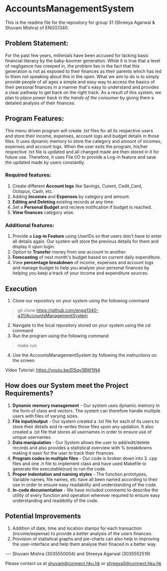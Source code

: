 # AccountsManagementSystem
This is the readme file for the repository for group 31 (Shreeya Agarwal &amp; Shuvam Mishra) of ENGG1340.

## Problem Statement:
For the past few years, millenials have been accused for lacking basic financial literacy by the baby-boomer generation. While it is true that a level of negligence has creeped in, the problem lies in the fact that this generation is not as exposed to their finances as their parents which has led to them not speaking about this in the open. What we aim to do is to simply provide people of all ages a simple and easy way to access the basics of their personal finances in a manner that's easy to understand and provides a clear pathway to get back on the right track.
As a result of this system, we plan to *place power back in the hands of the consumer* by giving them a detailed analysis of their finances. 

## Program Features:

This menu driven program will create .txt files for all its respective users and store their income, expenses, account logs and budget details in those files. It uses dynamic memory to store the category and amount of incomes, expenses and account logs. When the user exits the program, his/her respective .txt file is updated and all changed made are then stored in it for future use. Therefore, it uses File I/O to provide a Log-in feature and save the updated made by users constantly. 

### Required features:
1. Create different **Account logs** like Savings, Curent, Cedit_Card, Octopus, Cash, etc.
2. Adding **Incomes** and **Expenses** by category and amount.
3. **Editing and Deleting** existing records at any time.
4. Set a **Personal Budget** and recieve notification if budget is reached.
5. **View finances** category wise.


### Additional features:
1. Provide a **Log-in Feature** using UserIDs so that users don't have to enter all details again. Our system will store the previous details for them and display it upon login.
2. Option to **Transfer** money from one account to another.
3. **Forecasting** of next month's budget based on current daily expenditure.
4.  View **percentage breakdown** of income, expenses and account logs and manage budget to help you analyse your personal finances by helping you keep a track of your income and expenditure sources.

## Execution

1. Clone our repository on your system using the following command
> git clone https://github.com/engg1340-g31/AccountsManagementSystem
2. Navigate to the local repository stored on your system using the *cd* command
3. Run the program using the following command
> make run
4. Use the AccountsManagementSystem by following the instructions on the screen. 

Video Tutorial: https://youtu.be/DSqv3BW1lN4
 

## How does our System meet the Project Requirements?

1. **Dynamic memory management** - Our system uses dynamic memory in the form of class and vectors. The system can therefore handle multiple users with files of varying sizes.
2. **File input/output** - Our system created a .txt file for each of its users to store their details and re-writes those files upon any updation. It also created a .txt file that stores all usernames in order to ensure use of unique usernames.
3. **Data manipulation** - Our System allows the user to add/edit/delete records and also provides a statistical overview with % breakdowns making it easir for the user to track their finances.
4. **Program codes in multiple files** - Our code is broken down into 3 .cpp files and one .h file to implement class and have used Makefile to generate the executable(run) to run the code.
5. **Proper indentation and naming styles** - The function prototypes, Variable names, file names, etc have all been named according to their use in order to ensure easy readability and understanding of the code.
6. **In-code documentation** - We have included comments to describe the utility of every function and operation wherever required to ensure easy understanding and readibility of the code.

## Potential Improvements

1. Addition of date, time and location stamps for each transaction (income/expense) to provide a better analysis of the users finances. 
2. Provision of statistical graphs and pie-charts can also help in improving the user-interface and help them analyse their finaced in a better way. 

--- Shuvam Mishra (3035550004) and Shreeya Agarwal (3035552519)

Please contact us at shuvam@connect.hku.hk or shreeya5@connect.hku.hk
